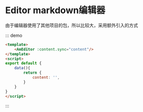 # Editor markdown编辑器
由于编辑器使用了其他项目的包，所以比较大，采用额外引入的方式

::: demo
``` html
<template>
    <AmEditor :content.sync="content"/>
</template>
<script>
export default {
    data(){
        return {
            content: '',
        }
    }
}
</script>
```
:::